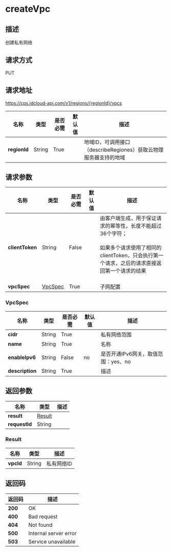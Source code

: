 # createVpc


## 描述
创建私有网络

## 请求方式
PUT

## 请求地址
https://cps.jdcloud-api.com/v1/regions/{regionId}/vpcs

|名称|类型|是否必需|默认值|描述|
|---|---|---|---|---|
|**regionId**|String|True| |地域ID，可调用接口（describeRegiones）获取云物理服务器支持的地域|

## 请求参数
|名称|类型|是否必需|默认值|描述|
|---|---|---|---|---|
|**clientToken**|String|False| |由客户端生成，用于保证请求的幂等性，长度不能超过36个字符；<br/><br>如果多个请求使用了相同的clientToken，只会执行第一个请求，之后的请求直接返回第一个请求的结果<br/><br>|
|**vpcSpec**|[VpcSpec](createvpc#vpcspec)|True| |子网配置|

### <div id="vpcspec">VpcSpec</div>
|名称|类型|是否必需|默认值|描述|
|---|---|---|---|---|
|**cidr**|String|True| |私有网络范围|
|**name**|String|True| |名称|
|**enableIpv6**|String|False|no|是否开通IPv6网关，取值范围：yes、no|
|**description**|String|True| |描述|

## 返回参数
|名称|类型|描述|
|---|---|---|
|**result**|[Result](createvpc#result)| |
|**requestId**|String| |

### <div id="result">Result</div>
|名称|类型|描述|
|---|---|---|
|**vpcId**|String|私有网络ID|

## 返回码
|返回码|描述|
|---|---|
|**200**|OK|
|**400**|Bad request|
|**404**|Not found|
|**500**|Internal server error|
|**503**|Service unavailable|
